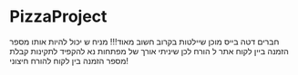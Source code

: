 # PizzaProject

חברים דטה בייס מוכן שיילטות בקרוב
חשוב מאוד!!!
מניח ש יכול להיות אותו מספר הזמנה ביין לקוח אתר ל הורח לכן שיניתי אורך של מפתחות 
נא להקפיד לתקינות קבלת מספר הזמנה בין לקוח להורח חיצוני!
